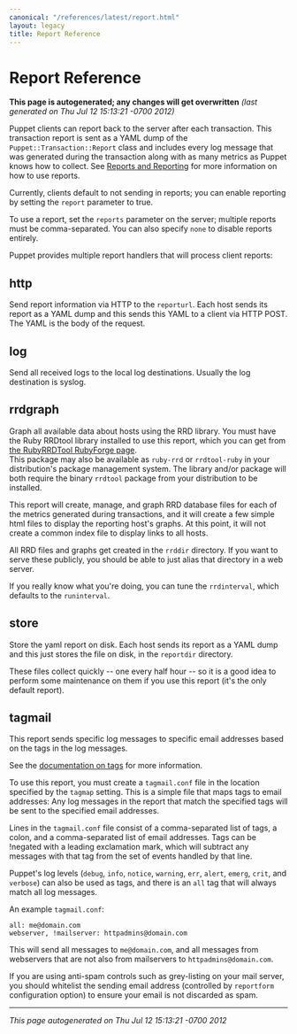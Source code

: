 ```yaml
---
canonical: "/references/latest/report.html"
layout: legacy
title: Report Reference
---
```


# Report Reference



**This page is autogenerated; any changes will get overwritten** *(last generated on Thu Jul 12 15:13:21 -0700 2012)*


Puppet clients can report back to the server after each transaction.  This
transaction report is sent as a YAML dump of the
`Puppet::Transaction::Report` class and includes every log message that was
generated during the transaction along with as many metrics as Puppet knows how
to collect.  See [Reports and Reporting](http://projects.puppetlabs.com/projects/puppet/wiki/Reports_And_Reporting) for more information on how to use reports.

Currently, clients default to not sending in reports; you can enable reporting
by setting the `report` parameter to true.

To use a report, set the `reports` parameter on the server; multiple
reports must be comma-separated.  You can also specify `none` to disable
reports entirely.

Puppet provides multiple report handlers that will process client reports:

http
----
Send report information via HTTP to the `reporturl`. Each host sends
its report as a YAML dump and this sends this YAML to a client via HTTP POST.
The YAML is the body of the request.


log
---
Send all received logs to the local log destinations.  Usually
the log destination is syslog.

rrdgraph
--------
Graph all available data about hosts using the RRD library.  You
must have the Ruby RRDtool library installed to use this report, which
you can get from 
[the RubyRRDTool RubyForge page](http://rubyforge.org/projects/rubyrrdtool/).  
This package may also be available as `ruby-rrd` or `rrdtool-ruby` in your 
distribution's package management system.  The library and/or package will both 
require the binary `rrdtool` package from your distribution to be installed.

This report will create, manage, and graph RRD database files for each
of the metrics generated during transactions, and it will create a
few simple html files to display the reporting host's graphs.  At this
point, it will not create a common index file to display links to
all hosts.

All RRD files and graphs get created in the `rrddir` directory.  If
you want to serve these publicly, you should be able to just alias that
directory in a web server.

If you really know what you're doing, you can tune the `rrdinterval`,
which defaults to the `runinterval`.

store
-----
Store the yaml report on disk.  Each host sends its report as a YAML dump
and this just stores the file on disk, in the `reportdir` directory.

These files collect quickly -- one every half hour -- so it is a good idea
to perform some maintenance on them if you use this report (it's the only
default report).

tagmail
-------
This report sends specific log messages to specific email addresses
based on the tags in the log messages.  

See the [documentation on tags](http://projects.puppetlabs.com/projects/puppet/wiki/Using_Tags) for more information.

To use this report, you must create a `tagmail.conf` file in the location
specified by the `tagmap` setting.  This is a simple file that maps tags to
email addresses:  Any log messages in the report that match the specified
tags will be sent to the specified email addresses.

Lines in the `tagmail.conf` file consist of a comma-separated list
of tags, a colon, and a comma-separated list of email addresses.
Tags can be !negated with a leading exclamation mark, which will
subtract any messages with that tag from the set of events handled
by that line.

Puppet's log levels (`debug`, `info`, `notice`, `warning`, `err`,
`alert`, `emerg`, `crit`, and `verbose`) can also be used as tags,
and there is an `all` tag that will always match all log messages.

An example `tagmail.conf`:

    all: me@domain.com
    webserver, !mailserver: httpadmins@domain.com

This will send all messages to `me@domain.com`, and all messages from
webservers that are not also from mailservers to `httpadmins@domain.com`.

If you are using anti-spam controls such as grey-listing on your mail
server, you should whitelist the sending email address (controlled by
`reportform` configuration option) to ensure your email is not discarded as spam.




----------------

*This page autogenerated on Thu Jul 12 15:13:21 -0700 2012*
